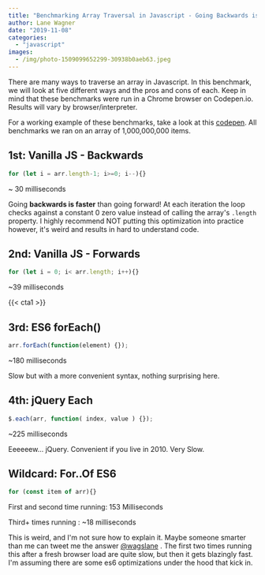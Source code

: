```yaml
---
title: "Benchmarking Array Traversal in Javascript - Going Backwards is Fastest"
author: Lane Wagner
date: "2019-11-08"
categories: 
  - "javascript"
images:
  - /img/photo-1509099652299-30938b0aeb63.jpeg
---
```


There are many ways to traverse an array in Javascript. In this benchmark, we will look at five different ways and the pros and cons of each. Keep in mind that these benchmarks were run in a Chrome browser on Codepen.io. Results will vary by browser/interpreter.

For a working example of these benchmarks, take a look at this [codepen](https://codepen.io/lane-c-wagner/pen/GRRGryr). All benchmarks we ran on an array of 1,000,000,000 items.

## 1st: Vanilla JS - Backwards

```js
for (let i = arr.length-1; i>=0; i--){}
```

~ 30 milliseconds

Going **backwards is faster** than going forward! At each iteration the loop checks against a constant 0 zero value instead of calling the array's `.length` property. I highly recommend NOT putting this optimization into practice however, it's weird and results in hard to understand code.

## 2nd: Vanilla JS - Forwards

```js
for (let i = 0; i< arr.length; i++){}
```

~39 milliseconds

{{< cta1 >}}

## 3rd: ES6 forEach()

```js
arr.forEach(function(element) {});
```

~180 milliseconds

Slow but with a more convenient syntax, nothing surprising here.

## 4th: jQuery Each

```js
$.each(arr, function( index, value ) {});
```

~225 milliseconds

Eeeeeew... jQuery. Convenient if you live in 2010. Very Slow.

## Wildcard: For..Of ES6

```js
for (const item of arr){}
```

First and second time running: 153 Milliseconds

Third+ times running : ~18 milliseconds

This is weird, and I'm not sure how to explain it. Maybe someone smarter than me can tweet me the answer [@wagslane](https://twitter.com/wagslane) . The first two times running this after a fresh browser load are quite slow, but then it gets blazingly fast. I'm assuming there are some es6 optimizations under the hood that kick in.
